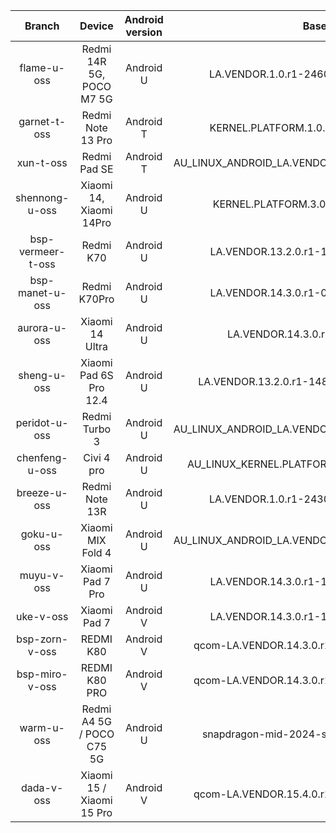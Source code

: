 | Branch | Device | Android version | Base tag | Link |
| :-: | :-: | :-: | :-: | :-: |
| flame-u-oss | Redmi 14R 5G, POCO M7 5G | Android U | LA.VENDOR.1.0.r1-24600-WAIPIO.QSSI14.0-1 | [flame-u-oss](https://github.com/MiCode/vendor_opensource_display-drivers/tree/flame-u-oss) |
| garnet-t-oss | Redmi Note 13 Pro | Android T | KERNEL.PLATFORM.1.0.r1-15100-kernel.0-1* |[garnet-t-oss](https://github.com/MiCode/vendor_opensource_display-drivers/tree/garnet-t-oss) |
| xun-t-oss | Redmi Pad SE | Android T | AU_LINUX_ANDROID_LA.VENDOR.13.2.1.R1.11.00.00.587.064 |[xun-t-oss](https://github.com/MiCode/vendor_opensource_display-drivers/tree/xun-t-oss) |
| shennong-u-oss | Xiaomi 14, Xiaomi 14Pro | Android U | KERNEL.PLATFORM.3.0.r1-03200-kernel.0-1 |[shennong-u-oss](https://github.com/MiCode/vendor_opensource_display-drivers/tree/shennong-u-oss) |
| bsp-vermeer-t-oss | Redmi K70 | Android U | LA.VENDOR.13.2.0.r1-14800-r1.0.r1_00043.0 |[bsp-vermeer-t-oss](https://github.com/MiCode/vendor_opensource_display-drivers/commit/c696b28150245a9ddd1f2701f071e4b580b44ce2) |
| bsp-manet-u-oss | Redmi K70Pro | Android U | LA.VENDOR.14.3.0.r1-04800-r1.0.r1_00016.0 |[bsp-manet-u-oss](https://github.com/MiCode/vendor_opensource_display-drivers/tree/bsp-manet-u-oss) |
| aurora-u-oss | Xiaomi 14 Ultra | Android U | LA.VENDOR.14.3.0.r1-06800-lanai.0-1 |[aurora-u-oss](https://github.com/MiCode/vendor_opensource_display-drivers/tree/aurora-u-oss) |
| sheng-u-oss | Xiaomi Pad 6S Pro 12.4 | Android U | LA.VENDOR.13.2.0.r1-14800-KAILUA.0-1.36233.3 |[sheng-u-oss](https://github.com/MiCode/vendor_opensource_display-drivers/tree/sheng-u-oss) |
| peridot-u-oss | Redmi Turbo 3 | Android U | AU_LINUX_ANDROID_LA.VENDOR.14.3.0.R1.00.00.00.000.092 |[peridot-u-oss](https://github.com/MiCode/vendor_opensource_display-drivers/tree/peridot-u-oss) |
| chenfeng-u-oss | Civi 4 pro | Android U | AU_LINUX_KERNEL.PLATFORM.3.0.R1.00.00.00.017.065 |[chenfeng-u-oss](https://github.com/MiCode/vendor_opensource_display-drivers/tree/chenfeng-u-oss) |
| breeze-u-oss | Redmi Note 13R | Android U | LA.VENDOR.1.0.r1-24300-WAIPIO.QSSI14.0-1 |[breeze-u-oss](https://github.com/MiCode/vendor_opensource_display-drivers/tree/breeze-u-oss) |
| goku-u-oss | Xiaomi MIX Fold 4 | Android U | AU_LINUX_ANDROID_LA.VENDOR.14.3.0.R1.00.00.00.000.093 |[goku-u-oss](https://github.com/MiCode/vendor_opensource_display-drivers/tree/goku-u-oss-test) |
| muyu-v-oss | Xiaomi Pad 7 Pro | Android U | LA.VENDOR.14.3.0.r1-14500-r1.0.r1_00042.0 |[muyu-v-oss](https://github.com/MiCode/vendor_opensource_display-drivers/tree/muyu-v-oss) |
| uke-v-oss | Xiaomi Pad 7 | Android V | LA.VENDOR.14.3.0.r1-14500-r1.0.r1_00042.0 |[uke-v-oss](https://github.com/MiCode/vendor_opensource_display-drivers/tree/uke-v-oss) |
| bsp-zorn-v-oss | REDMI K80  | Android V | qcom-LA.VENDOR.14.3.0.r1-14500-r1.0.r1_00042.0 |[bsp-zorn-v-oss](https://github.com/MiCode/vendor_opensource_display-drivers/tree/bsp-zorn-v-oss) |
| bsp-miro-v-oss | REDMI K80 PRO | Android V | qcom-LA.VENDOR.14.3.0.r1-14500-r1.0.r1_00042.0 |[bsp-miro-v-oss](https://github.com/MiCode/vendor_opensource_display-drivers/tree/bsp-miro-v-oss) |
| warm-u-oss | Redmi A4 5G / POCO C75 5G | Android U | snapdragon-mid-2024-spf-1-0_r1.0.r1_00006.0 |[warm-u-oss](https://github.com/MiCode/vendor_opensource_display-drivers/tree/warm-u-oss) |
| dada-v-oss | Xiaomi 15 / Xiaomi 15 Pro | Android V | qcom-LA.VENDOR.15.4.0.r1-08900-r1.0.r1_00022.1 |[dada-v-oss](https://github.com/MiCode/vendor_opensource_display-drivers/tree/dada-v-oss) |
